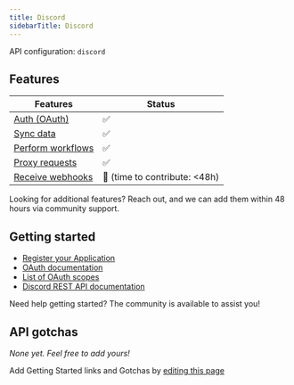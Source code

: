 ```yaml
---
title: Discord
sidebarTitle: Discord
---
```


API configuration: `discord`

## Features

| Features | Status |
| - | - |
| [Auth (OAuth)](/integrate/guides/authorize-an-api) | ✅ |
| [Sync data](/integrate/guides/sync-data-from-an-api) | ✅ |
| [Perform workflows](/integrate/guides/perform-workflows-with-an-api) | ✅ |
| [Proxy requests](/integrate/guides/proxy-requests-to-an-api) | ✅ |
| [Receive webhooks](/integrate/guides/receive-webhooks-from-an-api) | 🚫 (time to contribute: &lt;48h) |

Looking for additional features? Reach out, and we can add them within 48 hours via community support.

## Getting started

-   [Register your Application](https://discord.com/developers/applications)
-   [OAuth documentation](https://discord.com/developers/docs/topics/oauth2)
-   [List of OAuth scopes](https://discord.com/developers/docs/topics/oauth2#shared-resources-oauth2-scopes)
-   [Discord REST API documentation](https://discord.com/developers/docs/reference)

Need help getting started? The community is available to assist you!

## API gotchas

_None yet. Feel free to add yours!_

Add Getting Started links and Gotchas by [editing this page]()
